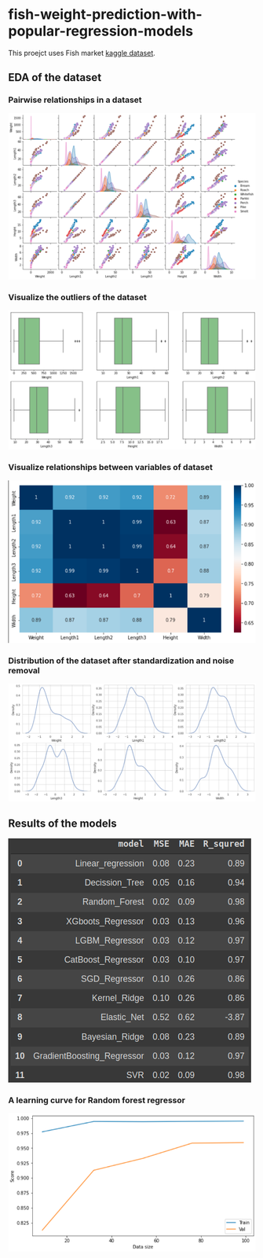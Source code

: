 # fish-weight-prediction-with-popular-regression-models
This proejct uses Fish market [kaggle dataset](https://www.kaggle.com/datasets/aungpyaeap/fish-market).

## EDA of the dataset 
### Pairwise relationships in a dataset
<img src="imgs/pair.png">

### Visualize the outliers of the dataset
<img src =imgs/box.png>

### Visualize relationships between variables of dataset
<img src =imgs/heat.png>

### Distribution of the dataset after standardization and noise removal 
<img src =imgs/dist.png>

## Results of the models 

<img src= imgs/re.png>

### A learning curve for Random forest regressor
<img src= imgs/LCRFR.png>
